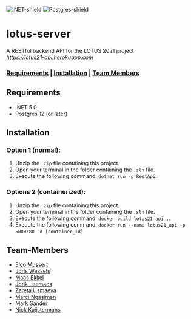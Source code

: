![.NET-shield](https://img.shields.io/badge/.NET-5.0-blueviolet?style=for-the-badge&logo=.net)
![Postgres-shield](https://img.shields.io/badge/Postgres-12+-blue?style=for-the-badge&logo=postgresql)
# lotus-server
A RESTful backend API for the LOTUS 2021 project
<br/>_https://lotus21-api.herokuapp.com_

### [Requirements](#Requirements) | [Installation](#Installation) | [Team Members](#Team-Members)

## Requirements
* .NET 5.0
* Postgres 12 (or later)

## Installation
### Option 1 (normal):
1. Unzip the `.zip` file containing this project.
2. Open your terminal in the folder containing the `.sln` file.
3. Execute the following command: `dotnet run -p RestApi`.

### Options 2 (containerized):
1. Unzip the `.zip` file containing this project.
2. Open your terminal in the folder containing the `.sln` file.
3. Execute the following command: `docker build lotus21-api .`.
4. Execute the following command: `docker run --name lotus21_api -p 5000:80 -d [container_id]`.

## Team-Members
* [Elco Mussert](https://github.com/elco2000)
* [Joris Wessels](https://github.com/JorisWessels)
* [Maas Ekkel](https://github.com/mordar-20)
* [Jorik Leemans](https://github.com/JorikLeemans)
* [Zareta Usmaeva](https://github.com/zazet)
* [Marci Ngasiman](https://github.com/MarcianoN)
* [Mark Sander](https://github.com/MarkSander)
* [Nick Kuijstermans](https://github.com/BootBoost)